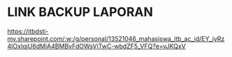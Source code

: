 # LINK BACKUP LAPORAN
https://itbdsti-my.sharepoint.com/:w:/g/personal/13521046_mahasiswa_itb_ac_id/EY_iyRz4IOxIqjU6dMiA4BMBvFdOWsViTwC-wbdZF5_VFQ?e=vJKQxV
